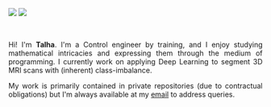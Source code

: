 [<img src="https://img.shields.io/badge/linkedin-%230077B5.svg?&style=for-the-badge&logo=linkedin&logoColor=white" />](https://www.linkedin.com/in/stalhabukhari/)
[<img src="https://img.shields.io/badge/twitter-%230077B5.svg?&style=for-the-badge&logo=twitter&logoColor=white&color=00acee" />](https://twitter.com/stalhabukhari)

<br>

<p align="justify">
  Hi!
  I'm <b>Talha</b>.
  I'm a Control engineer by training, and I enjoy studying mathematical intricacies and expressing them through the medium of programming.
  I currently work on applying Deep Learning to segment 3D MRI scans with (inherent) class-imbalance.
</p>

<p align="justify">
  My work is primarily contained in private repositories (due to contractual obligations) but I'm always available at my <a href="mailto:syed.bukhari@lums.edu.pk?subject=[GITHELP]">email</a> to address queries.
</p>

<!--
**stalhabukhari/stalhabukhari** is a ✨ _special_ ✨ repository because its `README.md` (this file) appears on your GitHub profile.

Here are some ideas to get you started:

- 🔭 I’m currently working on ...
- 🌱 I’m currently learning ...
- 👯 I’m looking to collaborate on ...
- 🤔 I’m looking for help with ...
- 💬 Ask me about ...
- 📫 How to reach me: ...
- 😄 Pronouns: ...
- ⚡ Fun fact: ...
-->
